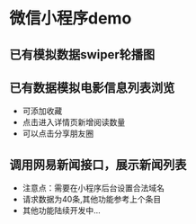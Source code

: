 # 微信小程序demo

## 已有模拟数据swiper轮播图

## 已有数据模拟电影信息列表浏览

- 可添加收藏
- 点击进入详情页新增阅读数量
- 可以点击分享朋友圈

## 调用网易新闻接口，展示新闻列表

- 注意点：需要在小程序后台设置合法域名
- 请求数据为40条,其他功能参考上个条目
- 其他功能陆续开发中...


